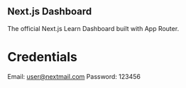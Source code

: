 ## Next.js Dashboard 

The official Next.js Learn Dashboard built with App Router.

# Credentials

Email: user@nextmail.com
Password: 123456

